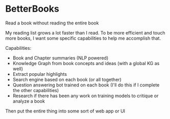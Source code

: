# BetterBooks
Read a book without reading the entire book

My reading list grows a lot faster than I read. To be more efficient and touch more books, I want some specific capabilities to help me accomplish that.

Capabilities:
- Book and Chapter summaries (NLP powered)
- Knowledge Graph from book concepts and ideas (with a global KG as well)
- Extract popular highlights
- Search engine based on each book (or all together)
- Question answering bot trained on each book (I'll do this if I complete the other capabilities)
- Research if there has been any work on training models to critique or analyze a book

Then put the entire thing into some sort of web app or UI
